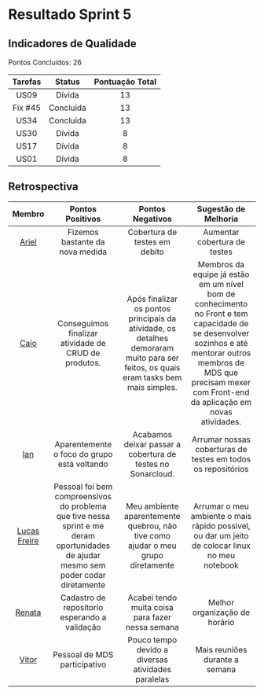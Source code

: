 # Resultado Sprint 5

## Indicadores de Qualidade

Pontos Concluídos: 26

|Tarefas|Status|Pontuação Total|
|:---:|:---:|:---:|
|US09|Dívida|13|
|Fix #45|Concluída| 13 |
|US34|Concluída| 13 |
|US30|Dívida| 8 |
|US17|Dívida| 8 |
|US01|Dívida| 8 |

## Retrospectiva

|Membro|Pontos Positivos|Pontos Negativos|Sugestão de Melhoria|
|:---:|:---:|:---:|:---:|
|[Ariel](https://github.com/ArielSixwings)|Fizemos bastante da nova medida	|Cobertura de testes em debito	|Aumentar cobertura de testes|
|[Caio](https://github.com/oCaioOliveira)|Conseguimos finalizar atividade de CRUD de produtos.	|Após finalizar os pontos principais da atividade, os detalhes demoraram muito para ser feitos, os quais eram tasks bem mais simples.	|Membros da equipe já estão em um nível bom de conhecimento no Front e tem capacidade de se desenvolver sozinhos e até mentorar outros membros de MDS que precisam mexer com Front-end da aplicação em novas atividades.|
|[Ian](https://github.com/IanPSRocha)|Aparentemente o foco do grupo está voltando|Acabamos deixar passar a cobertura de testes no Sonarcloud.|Arrumar nossas coberturas de testes em todos os repositórios|
|[Lucas Freire](https://github.com/AguionStryke)|Pessoal foi bem compreensivos do problema que tive nessa sprint e me deram oportunidades de ajudar mesmo sem poder codar diretamente|	Meu ambiente aparentemente quebrou, não tive como ajudar o meu grupo diretamente	|Arrumar o meu ambiente o mais rápido possivel, ou dar um jeito de colocar linux no meu notebook|
|[Renata](https://github.com/Renatinha28)|Cadastro de repositorio esperando a validação	|Acabei tendo muita coisa para fazer nessa semana	|Melhor organização de horário|
|[Vitor](https://github.com/vitorekr)|Pessoal de MDS participativo	|Pouco tempo devido a diversas atividades paralelas	|Mais reuniões durante a semana|